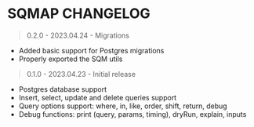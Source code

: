 # SQMAP CHANGELOG

> 0.2.0 - 2023.04.24 - Migrations
* Added basic support for Postgres migrations
* Properly exported the SQM utils

> 0.1.0 - 2023.04.23 - Initial release
* Postgres database support
* Insert, select, update and delete queries support
* Query options support: where, in, like, order, shift, return, debug
* Debug functions: print (query, params, timing), dryRun, explain, inputs